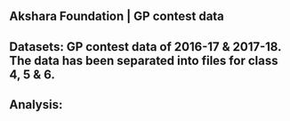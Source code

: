 
## Akshara Foundation | GP contest data 

Datasets: GP contest data of 2016-17 & 2017-18. The data has been separated into files for class 4, 5 & 6.
---

Analysis:
---



